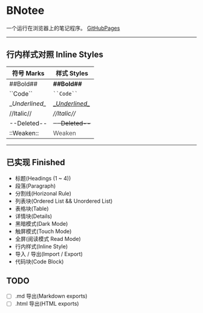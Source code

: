 # BNotee

一个运行在浏览器上的笔记程序。 [GitHubPages](https://bhznjns.github.io/BNotee/dist/)

* * *

## 行内样式对照 Inline Styles

| 符号 Marks | 样式 Styles |
|  ----  |  ---- |
| ##Bold## | **##Bold##** |
| \``Code\`` | <code>\``Code\``</code> |
| \__Underlined\__ | <u>\__Underlined\__</u>
| //Italic// | <i>//Italic//</i> |
| --Deleted-- | <del>--Deleted--</del> |
| ::Weaken:: | <span style="opacity: .75">Weaken</span> |

* * *

## 已实现 Finished

- 标题(Headings (1 ~ 4))
- 段落(Paragraph)
- 分割线(Horizonal Rule)
- 列表块(Ordered List && Unordered List)
- 表格块(Table)
- 详情块(Details)
- 黑暗模式(Dark Mode)
- 触屏模式(Touch Mode)
- 全屏(阅读模式 Read Mode)
- 行内样式(Inline Style)
- 导入 / 导出(Import / Export)
- 代码块(Code Block)

## TODO

- [ ] .md 导出(Markdown exports)
- [ ] .html 导出(HTML exports)
